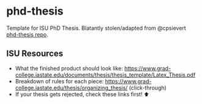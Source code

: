 # phd-thesis

Template for ISU PhD Thesis. Blatantly stolen/adapted from @cpsievert [phd-thesis repo](https://github.com/cpsievert/phd-thesis).

## ISU Resources

- What the finished product should look like: https://www.grad-college.iastate.edu/documents/thesis/thesis_template/Latex_Thesis.pdf
- Breakdown of rules for each piece: https://www.grad-college.iastate.edu/thesis/organizing_thesis/ (click-through)
- If your thesis gets rejected, check these links first! :arrow_up: 

